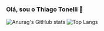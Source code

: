 ### Olá, sou o Thiago Tonelli 🌼

![Anurag's GitHub stats](https://github-readme-stats.vercel.app/api?username=thiagkk&show_icons=true&theme=vue-dark)
![Top Langs](https://github-readme-stats.vercel.app/api/top-langs/?username=anuraghazra&layout=compact&size_weight=0.5&count_weight=0.5&theme=vue-dark)
